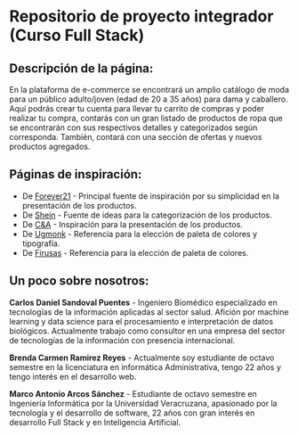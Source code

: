 # Repositorio de proyecto integrador (Curso Full Stack)

## Descripción de la página:
En la plataforma de e-commerce se encontrará un amplio catálogo de moda para un público adulto/joven (edad de 20 a 35 años) para dama y caballero. Aquí podrás crear tu cuenta para llevar tu carrito de compras y poder realizar tu compra, contarás con un gran listado de productos de ropa que se encontrarán con sus respectivos detalles y categorizados según corresponda. También, contará con una sección de ofertas y nuevos productos agregados.

## Páginas de inspiración:
- De [Forever21](https://forever21.com.mx/) - Principal fuente de inspiración por su simplicidad en la presentación de los productos.
- De [Shein](https://www.shein.com.mx/) - Fuente de ideas para la categorización de los productos.
- De [C&A](https://www.cyamoda.com) - Inspiración para la presentación de los productos.
- De [Ugmonk](https://ugmonk.com/) -  Referencia para la elección de paleta de colores y tipografía.
- De [Firusas](https://firusas.com/de-de) - Referencia para la elección de paleta de colores.

## Un poco sobre nosotros:

**Carlos Daniel Sandoval Puentes** - Ingeniero Biomédico especializado en tecnologías de la información aplicadas al sector salud. Afición por machine learning y data science para el procesamiento e interpretación de datos biológicos. Actualmente trabajo como consultor en una empresa del sector de tecnologías de la información con presencia internacional.

**Brenda Carmen Ramirez Reyes** - Actualmente soy estudiante de octavo semestre en la licenciatura en informática Administrativa, tengo 22 años y tengo interés en el desarrollo web.

**Marco Antonio Arcos Sánchez** - Estudiante de octavo semestre en Ingeniería Informática por la Universidad Veracruzana, apasionado por la tecnología y el desarrollo de software, 22 años con gran interés en desarrollo Full Stack y en Inteligencia Artificial.
